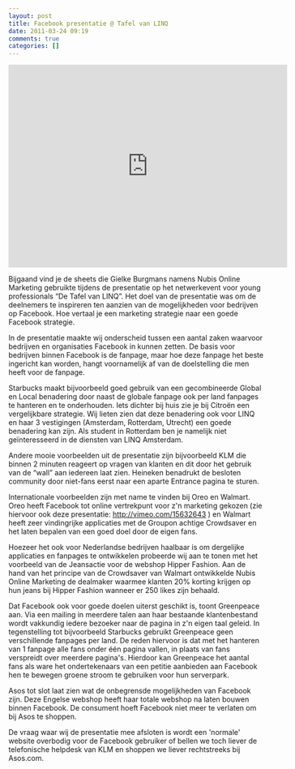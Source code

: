 ```yaml
---
layout: post
title: Facebook presentatie @ Tafel van LINQ
date: 2011-03-24 09:19
comments: true
categories: []
---
```

<iframe src="http://prezi.com/embed/cwpg45uozag-/?bgcolor=ffffff&amp;lock_to_path=0&amp;autoplay=0&amp;autohide_ctrls=0&amp;features=undefined&amp;disabled_features=undefined" width="550" height="400" frameBorder="0"></iframe>

Bijgaand vind je de sheets die Gielke Burgmans namens Nubis Online Marketing gebruikte tijdens de presentatie op het netwerkevent voor young professionals “De Tafel van LINQ”. Het doel van de presentatie was om de deelnemers te inspireren ten aanzien van de mogelijkheden voor bedrijven op Facebook. Hoe vertaal je een marketing strategie naar een goede Facebook strategie.

In de presentatie maakte wij onderscheid tussen een aantal zaken waarvoor bedrijven en organisaties Facebook in kunnen zetten. De basis voor bedrijven binnen Facebook is de fanpage, maar hoe deze fanpage het beste ingericht kan worden, hangt voornamelijk af van de doelstelling die men heeft voor de fanpage.

Starbucks maakt bijvoorbeeld goed gebruik van een gecombineerde Global en Local benadering door naast de globale fanpage ook per land fanpages te hanteren en te onderhouden. Iets dichter bij huis zie je bij Citroën een vergelijkbare strategie. Wij lieten zien dat deze benadering ook voor LINQ en haar 3 vestigingen (Amsterdam, Rotterdam, Utrecht) een goede benadering kan zijn. Als student in Rotterdam ben je namelijk niet geïnteresseerd in de diensten van LINQ Amsterdam.

Andere mooie voorbeelden uit de presentatie zijn bijvoorbeeld KLM die binnen 2 minuten reageert op vragen van klanten en dit door het gebruik van de “wall” aan iedereen laat zien. Heineken benadrukt de besloten community door niet-fans eerst naar een aparte Entrance pagina te sturen.

Internationale voorbeelden zijn met name te vinden bij Oreo en Walmart. Oreo heeft Facebook tot online vertrekpunt voor z'n marketing gekozen (zie hiervoor ook deze presentatie: <span style="color: #000080;"><span style="text-decoration: underline;"><a href="http://vimeo.com/15632643">http://vimeo.com/15632643</a></span></span> ) en Walmart heeft zeer vindingrijke applicaties met de Groupon achtige Crowdsaver en het laten bepalen van een goed doel door de eigen fans.

Hoezeer het ook voor Nederlandse bedrijven haalbaar is om dergelijke applicaties en fanpages te ontwikkelen probeerde wij aan te tonen met het voorbeeld van de Jeansactie voor de webshop Hipper Fashion. Aan de hand van het principe van de Crowdsaver van Walmart ontwikkelde Nubis Online Marketing de dealmaker waarmee klanten 20% korting krijgen op hun jeans bij Hipper Fashion wanneer er 250 likes zijn behaald.

Dat Facebook ook voor goede doelen uiterst geschikt is, toont Greenpeace aan. Via een mailing in meerdere talen aan haar bestaande klantenbestand wordt vakkundig iedere bezoeker naar de pagina in z'n eigen taal geleid. In tegenstelling tot bijvoorbeeld Starbucks gebruikt Greenpeace geen verschillende fanpages per land. De reden hiervoor is dat met het hanteren van 1 fanpage alle fans onder één pagina vallen, in plaats van fans verspreidt over meerdere pagina's. Hierdoor kan Greenpeace het aantal fans als ware het ondertekenaars van een petitie aanbieden aan Facebook hen te bewegen groene stroom te gebruiken voor hun serverpark.

Asos tot slot laat zien wat de onbegrensde mogelijkheden van Facebook zijn. Deze Engelse webshop heeft haar totale webshop na laten bouwen binnen Facebook. De consument hoeft Facebook niet meer te verlaten om bij Asos te shoppen.

De vraag waar wij de presentatie mee afsloten is wordt een 'normale' website overbodig voor de Facebook gebruiker of bellen we toch liever de telefonische helpdesk van KLM en shoppen we liever rechtstreeks bij Asos.com.
